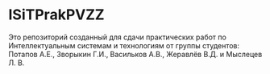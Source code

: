 # ISiTPrakPVZZ
Это репозиторий созданный для сдачи практических работ по Интеллектуальным системам и технологиям от группы студентов: Потапов А.Е., Зворыкин Г.И., Васильков А.В., Жеравлёв В.Д. и Мыслецев Л. В.
